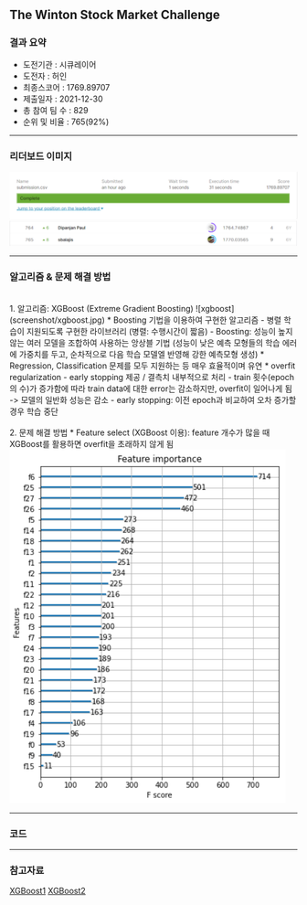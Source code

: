 ## The Winton Stock Market Challenge


### 결과 요약

* 도전기관 : 시큐레이어
* 도전자 : 허인
* 최종스코어 : 1769.89707
* 제출일자 : 2021-12-30
* 총 참여 팀 수 : 829
* 순위 및 비율 :  765(92%)

----------

### 리더보드 이미지

![결과](screenshot/score.png)
![결과](screenshot/leaderboard.png)

----------

### 알고리즘 & 문제 해결 방법
<br>
1. 알고리즘: XGBoost (Extreme Gradient Boosting)
  ![xgboost](screenshot/xgboost.jpg)
  * Boosting 기법을 이용하여 구현한 알고리즘 - 병렬 학습이 지원되도록 구현한 라이브러리 (병렬: 수행시간이 짧음)
    - Boosting: 성능이 높지 않는 여러 모델을 조합하여 사용하는 앙상블 기법
                (성능이 낮은 예측 모형들의 학습 에러에 가중치를 두고, 순차적으로 다음 학습 모델엘 반영해 강한 예측모형 생성)
  * Regression, Classification 문제를 모두 지원하는 등 매우 효율적이며 유연
  * overfit regularization - early stopping 제공 / 결측치 내부적으로 처리
    - train 횟수(epoch의 수)가 증가함에 따라 train data에 대한 error는 감소하지만, overfit이 일어나게 됨 -> 모델의 일반화 성능은 감소
    - early stopping: 이전 epoch과 비교하여 오차 증가할 경우 학습 중단
<br>
<br> 
2. 문제 해결 방법
  * Feature select (XGBoost 이용): feature 개수가 많을 때 XGBoost를 활용하면 overfit을 초래하지 않게 됨
    <img src="screenshot/features.png">



-----------

### 코드



-----------

### 참고자료
[XGBoost1](https://xgboost.readthedocs.io/en/stable/tutorials/model.html)
[XGBoost2](https://www.sciencedirect.com/science/article/pii/S2090447921000125)


